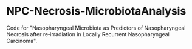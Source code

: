 # NPC-Necrosis-MicrobiotaAnalysis
Code for "Nasopharyngeal Microbiota as Predictors of Nasopharyngeal Necrosis after re‑irradiation in Locally Recurrent Nasopharyngeal Carcinoma".
